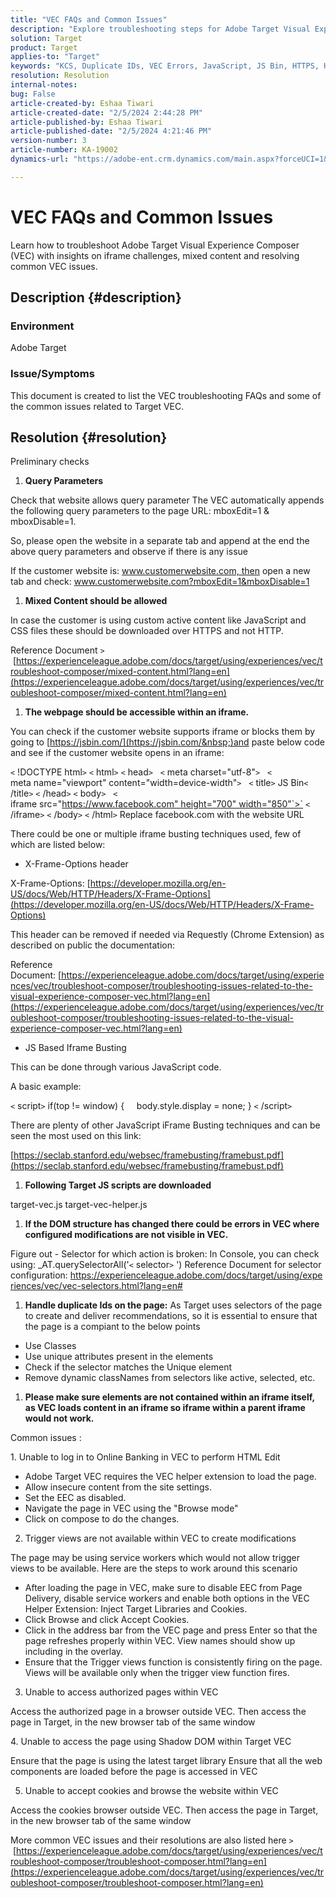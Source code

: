 ```yaml
---
title: "VEC FAQs and Common Issues"
description: "Explore troubleshooting steps for Adobe Target Visual Experience Composer (VEC) and learn how to handle iframe issues and mixed content."
solution: Target
product: Target
applies-to: "Target"
keywords: "KCS, Duplicate IDs, VEC Errors, JavaScript, JS Bin, HTTPS, HTTP, CSS, DOM Structure, EEC, VEC Loading Issues, Shadow DOM, Web Components, FAQ "
resolution: Resolution
internal-notes: 
bug: False
article-created-by: Eshaa Tiwari
article-created-date: "2/5/2024 2:44:28 PM"
article-published-by: Eshaa Tiwari
article-published-date: "2/5/2024 4:21:46 PM"
version-number: 3
article-number: KA-19002
dynamics-url: "https://adobe-ent.crm.dynamics.com/main.aspx?forceUCI=1&pagetype=entityrecord&etn=knowledgearticle&id=76c6520f-35c4-ee11-9079-6045bd006268"

---
```

# VEC FAQs and Common Issues


Learn how to troubleshoot Adobe Target Visual Experience Composer (VEC) with insights on iframe challenges, mixed content and resolving common VEC issues.

## Description {#description}


### Environment

Adobe Target

### Issue/Symptoms

This document is created to list the VEC troubleshooting FAQs and some of the common issues related to Target VEC.


## Resolution {#resolution}


Preliminary checks

1. <b>Query Parameters</b>


Check that website allows query parameter
The VEC automatically appends the following query parameters to the page URL: mboxEdit=1 & mboxDisable=1.

So, please open the website in a separate tab and append at the end the above query parameters and observe if there is any issue

If the customer website is: www.customerwebsite.com, then open a new tab and check: www.customerwebsite.com?mboxEdit=1&mboxDisable=1

1. <b>Mixed Content should be allowed</b>


In case the customer is using custom active content like JavaScript and CSS files these should be downloaded over HTTPS and not HTTP.

Reference Document `>`  [https://experienceleague.adobe.com/docs/target/using/experiences/vec/troubleshoot-composer/mixed-content.html?lang=en](https://experienceleague.adobe.com/docs/target/using/experiences/vec/troubleshoot-composer/mixed-content.html?lang=en)

1. <b>The webpage should be accessible within an iframe.</b>


You can check if the customer website supports iframe or blocks them by going to [https://jsbin.com/](https://jsbin.com/&nbsp;)and paste below code and see if the customer website opens in an iframe:

`<` !DOCTYPE html`>` 
`<` html`>` 
`<` head`>` 
  `<` meta charset="utf-8"`>` 
  `<` meta name="viewport" content="width=device-width"`>` 
  `<` title`>` JS Bin`<` /title`>` 
`<` /head`>` 
`<` body`>` 
  `<` iframe src="https://www.facebook.com" height="700" width="850"`>`  `<` /iframe`>` 
`<` /body`>` 
`<` /html`>` 
Replace facebook.com with the website URL

There could be one or multiple iframe busting techniques used, few of which are listed below:

- X-Frame-Options header


X-Frame-Options: [https://developer.mozilla.org/en-US/docs/Web/HTTP/Headers/X-Frame-Options](https://developer.mozilla.org/en-US/docs/Web/HTTP/Headers/X-Frame-Options)

This header can be removed if needed via Requestly (Chrome Extension) as described on public the documentation: 

Reference Document: [https://experienceleague.adobe.com/docs/target/using/experiences/vec/troubleshoot-composer/troubleshooting-issues-related-to-the-visual-experience-composer-vec.html?lang=en](https://experienceleague.adobe.com/docs/target/using/experiences/vec/troubleshoot-composer/troubleshooting-issues-related-to-the-visual-experience-composer-vec.html?lang=en)

- JS Based Iframe Busting


This can be done through various JavaScript code.

A basic example:

`<` script`>` 
if(top != window) {
    body.style.display = none;
}
`<` /script`>` 


There are plenty of other JavaScript iFrame Busting techniques and can be seen the most used on this link:

[https://seclab.stanford.edu/websec/framebusting/framebust.pdf](https://seclab.stanford.edu/websec/framebusting/framebust.pdf)

1. <b>Following Target JS scripts are downloaded</b>


target-vec.js
target-vec-helper.js

1. <b>If the DOM structure has changed there could be errors in VEC where configured modifications are not visible in VEC.</b>


Figure out - Selector for which action is broken: In Console, you can check using: _AT.querySelectorAll('`<` selector`>` ')
Reference Document for selector configuration: https://experienceleague.adobe.com/docs/target/using/experiences/vec/vec-selectors.html?lang=en#

1. <b>Handle duplicate Ids on the page:</b> As Target uses selectors of the page to create and deliver recommendations, so it is essential to ensure that the page is a compiant to the below points




- Use Classes
- Use unique attributes present in the elements
- Check if the selector matches the Unique element
- Remove dynamic classNames from selectors like active, selected, etc.

    


1. <b>Please make sure elements are not contained within an iframe itself, as VEC loads content in an iframe so iframe within a parent iframe would not work.</b>


Common issues :

1. Unable to log in to Online Banking in VEC to perform HTML Edit

- Adobe Target VEC requires the VEC helper extension to load the page.
- Allow insecure content from the site settings.
- Set the EEC as disabled.
- Navigate the page in VEC using the "Browse mode"
- Click on compose to do the changes.


2. Trigger views are not available within VEC to create modifications

The page may be using service workers which would not allow trigger views to be available. Here are the steps to work around this scenario

- After loading the page in VEC, make sure to disable EEC from Page Delivery, disable service workers and enable both options in the VEC Helper Extension: Inject Target Libraries and Cookies.
- Click Browse and click Accept Cookies.
- Click in the address bar from the VEC page and press Enter so that the page refreshes properly within VEC. View names should show up including in the overlay.
- Ensure that the Trigger views function is consistently firing on the page. Views will be available only when the trigger view function fires.


3. Unable to access authorized pages within VEC

Access the authorized page in a browser outside VEC. Then access the page in Target, in the new browser tab of the same window 

4. Unable to access the page using Shadow DOM within Target VEC

Ensure that the page is using the latest target library
Ensure that all the web components are loaded before the page is accessed in VEC

5. Unable to accept cookies and browse the website within VEC

Access the cookies browser outside VEC. Then access the page in Target, in the new browser tab of the same window 



More common VEC issues and their resolutions are also listed here `>`  [https://experienceleague.adobe.com/docs/target/using/experiences/vec/troubleshoot-composer/troubleshoot-composer.html?lang=en](https://experienceleague.adobe.com/docs/target/using/experiences/vec/troubleshoot-composer/troubleshoot-composer.html?lang=en)
